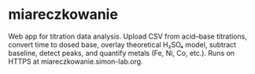# miareczkowanie
Web app for titration data analysis. Upload CSV from acid–base titrations, convert time to dosed base, overlay theoretical H₂SO₄ model, subtract baseline, detect peaks, and quantify metals (Fe, Ni, Co, etc.). Runs on HTTPS at miareczkowanie.simon-lab.org.
